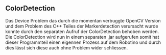 ## ColorDetection

Das Device Problem das durch die momentan verbuggte OpenCV Version und dem Problem des C++ Teiles der Markerdetection verursacht wurde konnte durch den separaten Aufruf der ColorDetection behoben werden.   
Die ColorDetection wird nun in einem separaten .jar aufgerufen somit hat dieser Programmteil einen eigennen Prozess auf dem Robotino und durch dies lässt sich diese auch ohne Problem wider schliessen.